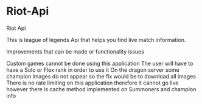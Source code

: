 # Riot-Api
Riot Api 

This is league of legends Api that helps you find live match information.

Improvements that can be made or functionality issues

Custom games cannot be done using this application
The user will have to have a Solo or Flex rank in order to use it
On the dragon server some champion images do not appear so the fix would be to download all images
There is no rate limiting on this application therefore it cannot go live however there is cache method implemented on Summoners and champion info

